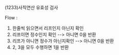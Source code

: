 (1233)사칙연산 유효성 검사

Flow :

1. 한줄씩 읽으면서 리프인지 아닌지 확인
2. 리프이면 정수인지 확인 --> 아니면 0을 반환
3. 리프가 아니면 정수가 아닌지확인 --> 아니면 0을 반환 
4. 2, 3을 모두 수행하면 1을 반환
